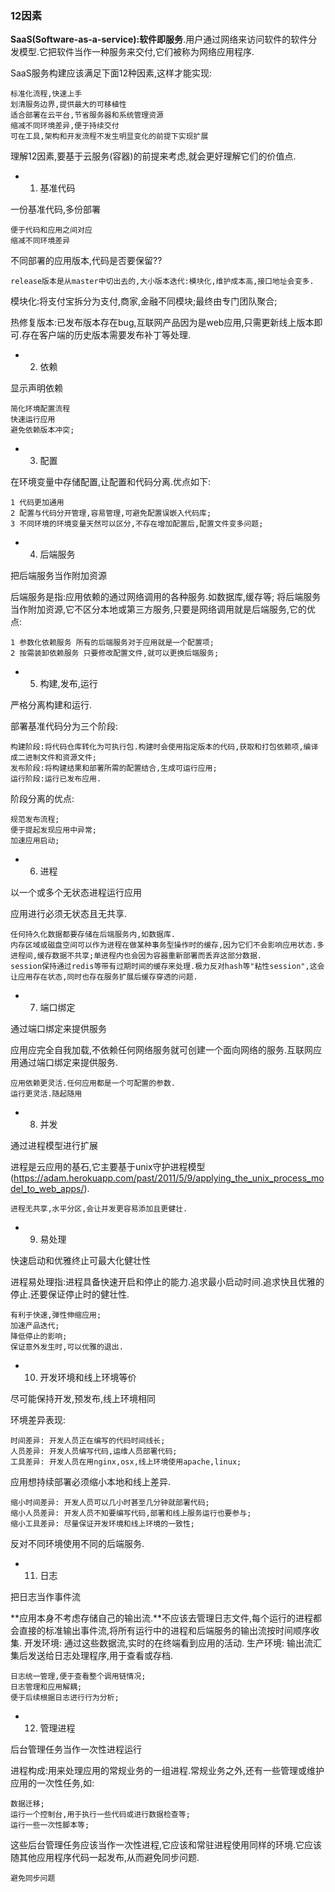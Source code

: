 ### 12因素 ###

**SaaS(Software-as-a-service):软件即服务**.用户通过网络来访问软件的软件分发模型.它把软件当作一种服务来交付,它们被称为网络应用程序.

SaaS服务构建应该满足下面12种因素,这样才能实现:

    标准化流程,快速上手
    划清服务边界,提供最大的可移植性
    适合部署在云平台,节省服务器和系统管理资源
    缩减不同环境差异,便于持续交付
    可在工具,架构和开发流程不发生明显变化的前提下实现扩展

理解12因素,要基于云服务(容器)的前提来考虑,就会更好理解它们的价值点.

- 1. 基准代码

一份基准代码,多份部署

    便于代码和应用之间对应
	缩减不同环境差异

不同部署的应用版本,代码是否要保留??

	release版本是从master中切出去的,大小版本迭代:模块化,维护成本高,接口地址会变多.
	
模块化:将支付宝拆分为支付,商家,金融不同模块;最终由专门团队聚合;

热修复版本:已发布版本存在bug,互联网产品因为是web应用,只需更新线上版本即可.存在客户端的历史版本需要发布补丁等处理.

- 2. 依赖

显示声明依赖

    简化环境配置流程
	快速运行应用
	避免依赖版本冲突;

- 3. 配置

在环境变量中存储配置,让配置和代码分离.优点如下:   

	1 代码更加通用
    2 配置与代码分开管理,容易管理,可避免配置误嵌入代码库;
    3 不同环境的环境变量天然可以区分,不存在增加配置后,配置文件变多问题;

- 4. 后端服务

把后端服务当作附加资源

后端服务是指:应用依赖的通过网络调用的各种服务.如数据库,缓存等;
将后端服务当作附加资源,它不区分本地或第三方服务,只要是网络调用就是后端服务,它的优点:

    1 参数化依赖服务 所有的后端服务对于应用就是一个配置项;
    2 按需装卸依赖服务 只要修改配置文件,就可以更换后端服务;

- 5. 构建,发布,运行

严格分离构建和运行.

部署基准代码分为三个阶段:

    构建阶段:将代码仓库转化为可执行包.构建时会使用指定版本的代码,获取和打包依赖项,编译成二进制文件和资源文件;
    发布阶段:将构建结果和部署所需的配置结合,生成可运行应用;
    运行阶段:运行已发布应用.

阶段分离的优点:

    规范发布流程;
    便于提起发现应用中异常;
    加速应用启动; 
 
- 6. 进程

以一个或多个无状态进程运行应用

应用进行必须无状态且无共享.

	任何持久化数据都要存储在后端服务内,如数据库.
	内存区域或磁盘空间可以作为进程在做某种事务型操作时的缓存,因为它们不会影响应用状态.多进程间,缓存数据不共享;单进程内也会因为容器重新部署而丢弃这部分数据.
	session保持通过redis等带有过期时间的缓存来处理.极力反对hash等"粘性session",这会让应用存在状态,同时也存在服务扩展后缓存穿透的问题.

- 7. 端口绑定

通过端口绑定来提供服务

应用应完全自我加载,不依赖任何网络服务就可创建一个面向网络的服务.互联网应用通过端口绑定来提供服务.

    应用依赖更灵活.任何应用都是一个可配置的参数.
    运行更灵活.随起随用

- 8. 并发

通过进程模型进行扩展

进程是云应用的基石,它主要基于unix守护进程模型(https://adam.herokuapp.com/past/2011/5/9/applying_the_unix_process_model_to_web_apps/).

    进程无共享,水平分区,会让并发更容易添加且更健壮.

- 9. 易处理

快速启动和优雅终止可最大化健壮性

进程易处理指:进程具备快速开启和停止的能力.追求最小启动时间.追求快且优雅的停止.还要保证停止时的健壮性.

    有利于快速,弹性伸缩应用;
    加速产品迭代;
    降低停止的影响;
    保证意外发生时,可以优雅的退出.

- 10. 开发环境和线上环境等价

尽可能保持开发,预发布,线上环境相同

环境差异表现:

	时间差异: 开发人员正在编写的代码时间线长;
	人员差异: 开发人员编写代码,运维人员部署代码;
	工具差异: 开发人员在用nginx,osx,线上环境使用apache,linux;

应用想持续部署必须缩小本地和线上差异.
	
	缩小时间差异: 开发人员可以几小时甚至几分钟就部署代码;
	缩小人员差异: 开发人员不知要编写代码,部署和线上服务运行也要参与;
	缩小工具差异: 尽量保证开发环境和线上环境的一致性;

反对不同环境使用不同的后端服务.

- 11. 日志

把日志当作事件流

**应用本身不考虑存储自己的输出流.**不应该去管理日志文件,每个运行的进程都会直接的标准输出事件流,将所有运行中的进程和后端服务的输出流按时间顺序收集.
开发环境: 通过这些数据流,实时的在终端看到应用的活动.
生产环境: 输出流汇集后发送给日志处理程序,用于查看或存档.

    日志统一管理,便于查看整个调用链情况;
    日志管理和应用解耦;
    便于后续根据日志进行行为分析;

- 12. 管理进程

后台管理任务当作一次性进程运行

进程构成:用来处理应用的常规业务的一组进程.常规业务之外,还有一些管理或维护应用的一次性任务,如:

	数据迁移;
	运行一个控制台,用于执行一些代码或进行数据检查等;
	运行一些一次性脚本等;

这些后台管理任务应该当作一次性进程,它应该和常驻进程使用同样的环境.它应该随其他应用程序代码一起发布,从而避免同步问题.


    避免同步问题


